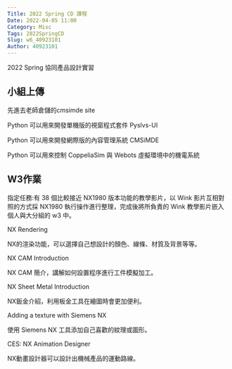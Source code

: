 ```yaml
---
Title: 2022 Spring CD 課程
Date: 2022-04-05 11:00
Category: Misc
Tags: 2022SpringCD
Slug: w6_40923101
Author: 40923101
---
```


2022 Spring 協同產品設計實習


<!-- PELICAN_END_SUMMARY -->

 小組上傳
----

先進去老師倉儲的cmsimde site
 
Python 可以用來開發單機版的視窗程式套件 Pyslvs-UI

Python 可以用來開發網際版的內容管理系統 CMSiMDE

Python 可以用來控制 CoppeliaSim 與 Webots 虛擬環境中的機電系統




W3作業
----

指定任務:有 38 個比較接近 NX1980 版本功能的教學影片，以 Wink 影片互相對照的方式採 NX1980 執行操作進行整理，完成後將所負責的 Wink 教學影片嵌入個人與大分組的 w3 中。 

NX Rendering 

NX的渲染功能，可以選擇自己想設計的顏色、線條、材質及背景等等。

NX CAM Introduction

NX CAM 簡介，講解如何設置程序進行工件模擬加工。

NX Sheet Metal Introduction

NX鈑金介紹，利用板金工具在繪圖時會更加便利。

Adding a texture with Siemens NX

使用 Siemens NX 工具添加自己喜歡的紋理或圖形。

CES: NX Animation Designer

NX動畫設計器可以設計出機械產品的運動路線。



